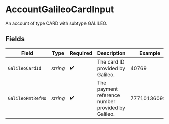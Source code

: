 # AccountGalileoCardInput

An account of type CARD with subtype GALILEO.


## Fields

| Field                                             | Type                                              | Required                                          | Description                                       | Example                                           |
| ------------------------------------------------- | ------------------------------------------------- | ------------------------------------------------- | ------------------------------------------------- | ------------------------------------------------- |
| `GalileoCardId`                                   | *string*                                          | :heavy_check_mark:                                | The card ID provided by Galileo.                  | 40769                                             |
| `GalileoPmtRefNo`                                 | *string*                                          | :heavy_check_mark:                                | The payment reference number provided by Galileo. | 777101360999                                      |